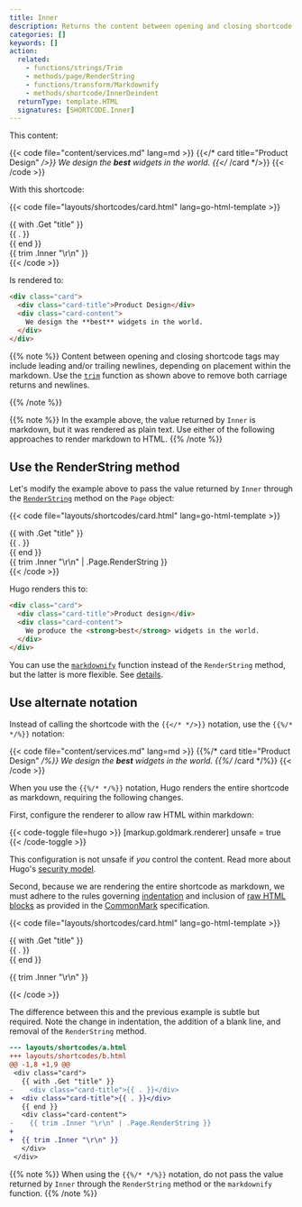 ```yaml
---
title: Inner
description: Returns the content between opening and closing shortcode tags, applicable when the shortcode call includes a closing tag.
categories: []
keywords: []
action:
  related:
    - functions/strings/Trim
    - methods/page/RenderString
    - functions/transform/Markdownify
    - methods/shortcode/InnerDeindent
  returnType: template.HTML
  signatures: [SHORTCODE.Inner]
---
```


This content:

{{< code file="content/services.md" lang=md >}}
{{</* card title="Product Design" */>}}
We design the **best** widgets in the world.
{{</* /card */>}}
{{< /code >}}

With this shortcode:

{{< code file="layouts/shortcodes/card.html" lang=go-html-template >}}
<div class="card">
  {{ with .Get "title" }}
    <div class="card-title">{{ . }}</div>
  {{ end }}
  <div class="card-content">
    {{ trim .Inner "\r\n" }}
  </div>
</div>
{{< /code >}}

Is rendered to:

```html
<div class="card">
  <div class="card-title">Product Design</div>
  <div class="card-content">
    We design the **best** widgets in the world.
  </div>
</div>
```

{{% note %}}
Content between opening and closing shortcode tags may include leading and/or trailing newlines, depending on placement within the markdown. Use the [`trim`] function as shown above to remove both carriage returns and newlines.

[`trim`]: /functions/strings/trim
{{% /note %}}

{{% note %}}
In the example above, the value returned by `Inner` is markdown, but it was rendered as plain text. Use either of the following approaches to render markdown to HTML.
{{% /note %}}


## Use the RenderString method

Let's modify the example above to pass the value returned by `Inner` through the [`RenderString`] method on the `Page` object:

[`RenderString`]: /methods/page/renderstring

{{< code file="layouts/shortcodes/card.html" lang=go-html-template >}}
<div class="card">
  {{ with .Get "title" }}
    <div class="card-title">{{ . }}</div>
  {{ end }}
  <div class="card-content">
    {{ trim .Inner "\r\n" | .Page.RenderString }}
  </div>
</div>
{{< /code >}}

Hugo renders this to:

```html
<div class="card">
  <div class="card-title">Product design</div>
  <div class="card-content">
    We produce the <strong>best</strong> widgets in the world.
  </div>
</div>
```

You can use the [`markdownify`] function instead of the `RenderString` method, but the latter is more flexible. See&nbsp;[details].

[details]: /methods/page/renderstring
[`markdownify`]: /functions/transform/markdownify

## Use alternate notation

Instead of calling the shortcode with the `{{</* */>}}` notation, use the `{{%/* */%}}` notation:

{{< code file="content/services.md" lang=md >}}
{{%/* card title="Product Design" */%}}
We design the **best** widgets in the world.
{{%/* /card */%}}
{{< /code >}}

When you use the `{{%/* */%}}` notation, Hugo renders the entire shortcode as markdown, requiring the following changes.

First, configure the renderer to allow raw HTML within markdown:

{{< code-toggle file=hugo >}}
[markup.goldmark.renderer]
unsafe = true
{{< /code-toggle >}}

This configuration is not unsafe if _you_ control the content. Read more about Hugo's [security model].

Second, because we are rendering the entire shortcode as markdown, we must adhere to the rules governing [indentation] and inclusion of [raw HTML blocks] as provided in the [CommonMark] specification.

{{< code file="layouts/shortcodes/card.html" lang=go-html-template >}}
<div class="card">
  {{ with .Get "title" }}
  <div class="card-title">{{ . }}</div>
  {{ end }}
  <div class="card-content">

  {{ trim .Inner "\r\n" }}
  </div>
</div>
{{< /code >}}

The difference between this and the previous example is subtle but required. Note the change in indentation, the addition of a blank line, and removal of the `RenderString` method.

```diff
--- layouts/shortcodes/a.html
+++ layouts/shortcodes/b.html
@@ -1,8 +1,9 @@
 <div class="card">
   {{ with .Get "title" }}
-    <div class="card-title">{{ . }}</div>
+  <div class="card-title">{{ . }}</div>
   {{ end }}
   <div class="card-content">
-    {{ trim .Inner "\r\n" | .Page.RenderString }}
+
+  {{ trim .Inner "\r\n" }}
   </div>
 </div>
```

{{% note %}}
When using the `{{%/* */%}}` notation, do not pass the value returned by `Inner` through the `RenderString` method or  the `markdownify` function.
{{% /note %}}

[commonmark]: https://commonmark.org/
[indentation]: https://spec.commonmark.org/0.30/#indented-code-blocks
[raw html blocks]: https://spec.commonmark.org/0.30/#html-blocks
[security model]: /about/security-model/
